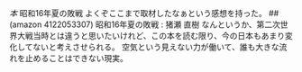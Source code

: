 *本* 昭和16年夏の敗戦
よくぞここまで取材したなぁという感想を持った。
##(amazon 4122053307)  昭和16年夏の敗戦 : 猪瀬 直樹
なんというか、第二次世界大戦当時とは違うと思いたいけれど、この本を読む限り、今の日本もあまり変化してないと考えさせられる。
空気という見えない力が働いて、誰も大きな流れを止めることはできない現実。
